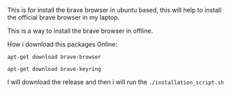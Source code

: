 This is for install the brave browser in ubuntu based, this will help to install the official brave browser in my laptop. 



This is a way to install the brave browser in offline.

How i download this packages Online:


    apt-get download brave-browser

    apt-get download brave-keyring






I will download the release and then i will run the `./installation_script.sh`